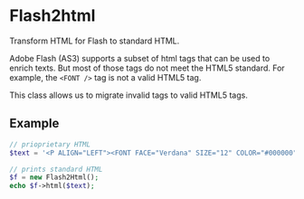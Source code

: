 # Flash2html
Transform HTML for Flash to standard HTML.

Adobe Flash (AS3) supports a subset of html tags that can be used to enrich texts. But most of those tags do not meet the HTML5 standard. For example, the `<FONT />` tag is not a valid HTML5 tag.

This class allows us to migrate invalid tags to valid HTML5 tags.

## Example
```PHP
// prioprietary HTML
$text = '<P ALIGN="LEFT"><FONT FACE="Verdana" SIZE="12" COLOR="#000000" LETTERSPACING="0" KERNING="0"><B>Integer sed lacus libero</B>, tempus sodales nisi. In hac habitasse platea dictumst. Pellentesque nec odio est, a iaculis lacus. Maecenas ante ligula, pellentesque in mattis sed, scelerisque nec dolor. Duis lorem enim, pretium vel luctus ut, <I>varius ut nunc</I>.</FONT></P><P ALIGN="LEFT"><FONT FACE="Verdana" SIZE="12" COLOR="#000000" LETTERSPACING="0" KERNING="0"></FONT></P><LI><FONT FACE="Verdana" SIZE="12" COLOR="#000000" LETTERSPACING="0" KERNING="0"><A HREF="http://www.php.net" TARGET=""><U>Vestibulum</U></A> sed risus et nunc consequat faucibus.</FONT></LI><LI><FONT FACE="Verdana" SIZE="12" COLOR="#000000" LETTERSPACING="0" KERNING="0">Sed quam metus, consequat nec dignissim quis, mattis ac quam.</FONT></LI><LI><FONT FACE="Verdana" SIZE="12" COLOR="#000000" LETTERSPACING="0" KERNING="0"><A HREF="mailto:qkehkrqnqweh@wkjehkrw.com" TARGET=""><U>Maecenas</U></A> venenatis volutpat purus, vitae sagittis enim cursus eget.</FONT></LI><LI><FONT FACE="Verdana" SIZE="12" COLOR="#000000" LETTERSPACING="0" KERNING="0">Proin elementum hendrerit nibh sit amet elementum.</FONT></LI><P ALIGN="LEFT"><FONT FACE="Verdana" SIZE="12" COLOR="#000000" LETTERSPACING="0" KERNING="0"></FONT></P><P ALIGN="LEFT"><FONT FACE="Verdana" SIZE="12" COLOR="#000000" LETTERSPACING="0" KERNING="0"><U>Nullam tempus molestie sem</U>, non venenatis ligula suscipit a. Suspendisse dignissim, nulla quis euismod iaculis, libero lectus aliquet dui, sit amet varius ante nulla eget eros. Nulla facilisi. Cras et erat dui.</FONT></P>'; 

// prints standard HTML
$f = new Flash2Html();
echo $f->html($text);
```

